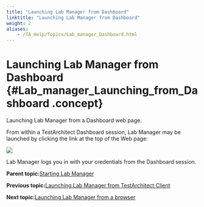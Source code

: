 ```yaml
--- 
title: "Launching Lab Manager from Dashboard"
linktitle: "Launching Lab Manager from Dashboard"
weight: 2
aliases: 
    - /TA_Help/Topics/Lab_manager_Dashboard.html
---
```

# Launching Lab Manager from Dashboard {#Lab_manager_Launching_from_Dashboard .concept}

Launching Lab Manager from a Dashboard web page.

From within a TestArchitect Dashboard session, Lab Manager may be launched by clicking the link at the top of the Web page:

![](../Images/ug_labmanager08.png)

Lab Manager logs you in with your credentials from the Dashboard session.

**Parent topic:**[Starting Lab Manager](../../TA_Help/Topics/Lab_manager_starting.html)

**Previous topic:**[Launching Lab Manager from TestArchitect Client](../../TA_Help/Topics/Lab_manager_TA_client.html)

**Next topic:**[Launching Lab Manager from a browser](../../TA_Help/Topics/Lab_manager_browser.html)

